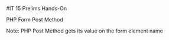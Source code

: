 #IT 15 Prelims Hands-On

PHP Form Post Method

Note: PHP Post Method gets its value on the form element name